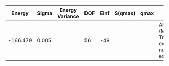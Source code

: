 | Energy   | Sigma | Energy Variance | DOF | Einf | S(qmax) | qmax | Method                                                       | Data Repository |
|----------|-------|-----------------|-----|------|---------|------|--------------------------------------------------------------|-----------------|
| -166.479 | 0.005 |                 | 56  | -49  |         |      | AFQMC (Metropolis, Trotter error extrapolated), numerically exact |                 |
